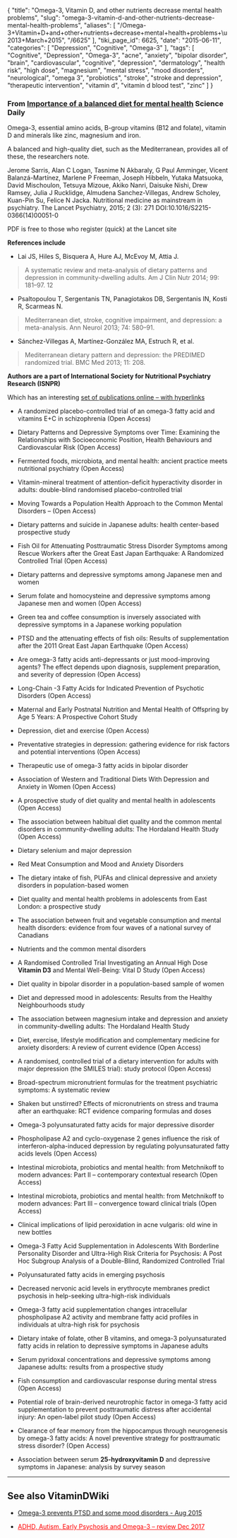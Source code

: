 {
    "title": "Omega-3, Vitamin D, and other nutrients decrease mental health problems",
    "slug": "omega-3-vitamin-d-and-other-nutrients-decrease-mental-health-problems",
    "aliases": [
        "/Omega-3+Vitamin+D+and+other+nutrients+decrease+mental+health+problems+\u2013+March+2015",
        "/6625"
    ],
    "tiki_page_id": 6625,
    "date": "2015-06-11",
    "categories": [
        "Depression",
        "Cognitive",
        "Omega-3"
    ],
    "tags": [
        "Cognitive",
        "Depression",
        "Omega-3",
        "acne",
        "anxiety",
        "bipolar disorder",
        "brain",
        "cardiovascular",
        "cognitive",
        "depression",
        "dermatology",
        "health risk",
        "high dose",
        "magnesium",
        "mental stress",
        "mood disorders",
        "neurological",
        "omega 3",
        "probiotics",
        "stroke",
        "stroke and depression",
        "therapeutic intervention",
        "vitamin d",
        "vitamin d blood test",
        "zinc"
    ]
}


### From [Importance of a balanced diet for mental health](http://www.sciencedaily.com/releases/2015/06/150608081759.htm) Science Daily

Omega-3, essential amino acids, B-group vitamins (B12 and folate), vitamin D and minerals like zinc, magnesium and iron.

A balanced and high-quality diet, such as the Mediterranean, provides all of these, the researchers note.

Jerome Sarris, Alan C Logan, Tasnime N Akbaraly, G Paul Amminger, Vicent Balanzá-Martínez, Marlene P Freeman, Joseph Hibbeln, Yutaka Matsuoka, David Mischoulon, Tetsuya Mizoue, Akiko Nanri, Daisuke Nishi, Drew Ramsey, Julia J Rucklidge, Almudena Sanchez-Villegas, Andrew Scholey, Kuan-Pin Su, Felice N Jacka. Nutritional medicine as mainstream in psychiatry. The Lancet Psychiatry, 2015; 2 (3): 271 DOI:10.1016/S2215-0366(14)00051-0

PDF is free to those who register (quick) at the Lancet site

 **References include** 

* Lai JS, Hiles S, Bisquera A, Hure AJ, McEvoy M, Attia J. 

> A systematic review and meta-analysis of dietary patterns and depression in community-dwelling adults. Am J Clin Nutr 2014; 99: 181–97. 12 

* Psaltopoulou T, Sergentanis TN, Panagiotakos DB, Sergentanis IN, Kosti R, Scarmeas N. 

> Mediterranean diet, stroke, cognitive impairment, and depression: a meta-analysis. Ann Neurol 2013; 74: 580–91.

* Sánchez-Villegas A, Martínez-González MA, Estruch R, et al. 

> Mediterranean dietary pattern and depression: the PREDIMED randomized trial. BMC Med 2013; 11: 208.

 **Authors are a part of International Society for Nutritional Psychiatry Research (ISNPR)** 

Which has an interesting [set of publications online – with hyperlinks](http://www.isnpr.org/publications/)

* A randomized placebo-controlled trial of an omega-3 fatty acid and vitamins E+C in schizophrenia (Open Access)

* Dietary Patterns and Depressive Symptoms over Time: Examining the Relationships with Socioeconomic Position, Health Behaviours and Cardiovascular Risk (Open Access)

* Fermented foods, microbiota, and mental health: ancient practice meets nutritional psychiatry (Open Access)

* Vitamin-mineral treatment of attention-deficit hyperactivity disorder in adults: double-blind randomised placebo-controlled trial

* Moving Towards a Population Health Approach to the Common Mental Disorders – (Open Access)

* Dietary patterns and suicide in Japanese adults: health center-based prospective study

* Fish Oil for Attenuating Posttraumatic Stress Disorder Symptoms among Rescue Workers after the Great East Japan Earthquake: A Randomized Controlled Trial (Open Access)

* Dietary patterns and depressive symptoms among Japanese men and women

* Serum folate and homocysteine and depressive symptoms among Japanese men and women (Open Access)

* Green tea and coffee consumption is inversely associated with depressive symptoms in a Japanese working population

* PTSD and the attenuating effects of fish oils: Results of supplementation after the 2011 Great East Japan Earthquake (Open Access)

* Are omega-3 fatty acids anti-depressants or just mood-improving agents? The effect depends upon diagnosis, supplement preparation, and severity of depression (Open Access)

* Long-Chain  -3 Fatty Acids for Indicated Prevention of Psychotic Disorders (Open Access)

* Maternal and Early Postnatal Nutrition and Mental Health of Offspring by Age 5 Years: A Prospective Cohort Study

* Depression, diet and exercise (Open Access)

* Preventative strategies in depression: gathering evidence for risk factors and potential interventions (Open Access)

* Therapeutic use of omega-3 fatty acids in bipolar disorder

* Association of Western and Traditional Diets With Depression and Anxiety in Women (Open Access)

* A prospective study of diet quality and mental health in adolescents (Open Access)

* The association between habitual diet quality and the common mental disorders in community-dwelling adults: The Hordaland Health Study (Open Access)

* Dietary selenium and major depression

* Red Meat Consumption and Mood and Anxiety Disorders

* The dietary intake of fish, PUFAs and clinical depressive and anxiety disorders in population-based women

* Diet quality and mental health problems in adolescents from East London: a prospective study

* The association between fruit and vegetable consumption and mental health disorders: evidence from four waves of a national survey of Canadians

* Nutrients and the common mental disorders

* A Randomised Controlled Trial Investigating an Annual High Dose  **Vitamin D3**  and Mental Well-Being: Vital D Study (Open Access)

* Diet quality in bipolar disorder in a population-based sample of women

* Diet and depressed mood in adolescents: Results from the Healthy Neighbourhoods study

* The association between magnesium intake and depression and anxiety in community-dwelling adults: The Hordaland Health Study

* Diet, exercise, lifestyle modification and complementary medicine for anxiety disorders: A  review of current evidence (Open Access)

* A randomised, controlled trial of a dietary intervention for adults with major depression (the SMILES trial): study protocol (Open Access)

* Broad-spectrum micronutrient formulas for the treatment psychiatric symptoms: A systematic review

* Shaken but unstirred? Effects of micronutrients on stress and trauma after an earthquake: RCT evidence comparing formulas and doses

* Omega-3 polyunsaturated fatty acids for major depressive disorder

* Phospholipase A2 and cyclo-oxygenase 2 genes influence the risk of interferon-alpha-induced depression by regulating polyunsaturated fatty acids levels (Open Access)

* Intestinal microbiota, probiotics and mental health: from Metchnikoff to modern advances: Part II – contemporary contextual research (Open Access)

* Intestinal microbiota, probiotics and mental health: from Metchnikoff to modern advances: Part III – convergence toward clinical trials (Open Access)

* Clinical implications of lipid peroxidation in acne vulgaris: old wine in new bottles

* Omega-3 Fatty Acid Supplementation in Adolescents With Borderline Personality Disorder and Ultra-High Risk Criteria for Psychosis: A Post Hoc Subgroup Analysis of a Double-Blind, Randomized Controlled Trial

* Polyunsaturated fatty acids in emerging psychosis

* Decreased nervonic acid levels in erythrocyte membranes predict psychosis in help-seeking ultra-high-risk individuals

* Omega-3 fatty acid supplementation changes intracellular phospholipase A2 activity and membrane fatty acid profiles in individuals at ultra-high risk for psychosis

* Dietary intake of folate, other B vitamins, and omega-3 polyunsaturated fatty acids in relation to depressive symptoms in Japanese adults

* Serum pyridoxal concentrations and depressive symptoms among Japanese adults: results from a prospective study

* Fish consumption and cardiovascular response during mental stress (Open Access)

* Potential role of brain-derived neurotrophic factor in omega-3 fatty acid supplementation to prevent posttraumatic distress after accidental injury: An open-label pilot study (Open Access)

* Clearance of fear memory from the hippocampus through neurogenesis by omega-3 fatty acids: A novel preventive strategy for posttraumatic stress disorder? (Open Access)

* Association between serum  **25-hydroxyvitamin D**  and depressive symptoms in Japanese: analysis by survey season

---

## See also VitaminDWiki

* [Omega-3 prevents PTSD and some mood disorders - Aug 2015](/posts/omega-3-prevents-ptsd-and-some-mood-disorders)

* <a href="/posts/adhd-autism-early-psychosis-and-omega-3-review" style="color: red; text-decoration: underline;" title="This post/category does not exist yet: ADHD, Autism, Early Psychosis and Omega-3 – review Dec 2017">ADHD, Autism, Early Psychosis and Omega-3 – review Dec 2017</a>